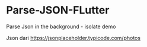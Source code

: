 # Parse-JSON-FLutter
Parse Json in the background - isolate demo 

Json dari https://jsonplaceholder.typicode.com/photos
